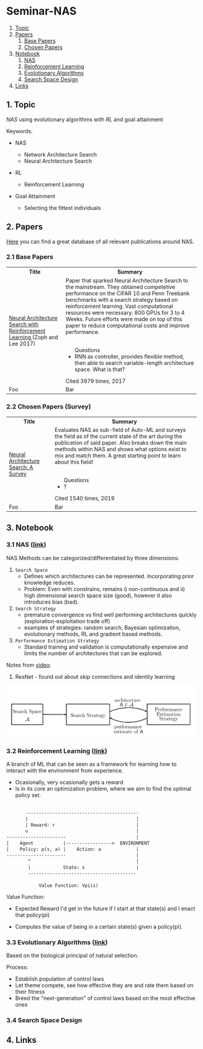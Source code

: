 # Seminar-NAS

1. [Topic](#topic)
2. [Papers](#papers)
    1. [Base Papers](#bp)
    2. [Chosen Papers](#cp)
3. [Notebook](#notebook)
    1. [NAS](#nas)
    2. [Reinforcement Learning](#rl)
    3. [Evolutionary Algorithms](#ea)
    4. [Search Space Design](#ea)
4. [Links](#links)

<a name="topic"/>

## 1. Topic

*NAS* using evolutionary algorithms with *RL* and goal attainment

Keywords:
- NAS
    - Network Architecture Search
    - Neural Architecture Search

- RL
    - Reinforcement Learning

- Goal Attainment
    - Selecting the fittest individuals


<a name="papers"/>

## 2. Papers

[Here](https://ml4aad.org/automl/literature-on-neural-architecture-search/) you can find a great database of all relevant
publications around NAS.

### 2.1 Base Papers
<table>
<tr>
  <th>Title</th>
  <th>Summary</th>
</tr>
<tr>
  <td> <a href="https://arxiv.org/abs/1611.01578">
  Neural Architecture Search with Reinforcement Learning
  </a> (Zoph and Lee 2017) </td>
  <td>
  Paper that sparked Neural Architecture Search to the mainstream. They obtained competetive performance on the
  CIFAR 10 and Penn Treebank benchmarks with a search strategy based on reinforcement learning. Vast computational
  resources were necessary: 800 GPUs for 3 to 4 Weeks. Future efforts were made on top of this paper to reduce computational
  costs and improve performance.

  <br>
  <br>
  <ul>Questions
  <li>
  RNN as controller, provides flexible method, then able to search variable-length architecture space.
  What is that?
  </li>
  </ul>
  Cited 3979 times, 2017
  </td>
</tr>
<tr>
  <td>Foo</td>
  <td>Bar</td>
</tr>
</table>

### 2.2 Chosen Papers (Survey)
<table>
<tr>
  <th>Title</th>
  <th>Summary</th>
</tr>
<tr>
  <td> <a href="https://arxiv.org/abs/1611.01578">
  Neural Architecture Search: A Survey
  </a> </td>
  <td>
  Evaluates NAS as sub-field of Auto-ML and surveys the field as of the current
  state of the art during the publication of said paper. Also breaks down the main
  methods within NAS and shows what options exist to mix and match them. A great starting point
  to learn about this field!

  <br>
  <br>
  <ul>Questions
  <li>
  ?
  </li>
  </ul>
  Cited 1540 times, 2019
  </td>
</tr>
<tr>
  <td>Foo</td>
  <td>Bar</td>
</tr>
</table>


<a name="notebook"/>

## 3. Notebook
### 3.1 NAS ([link](https://www.youtube.com/watch?v=wL-p5cjDG64))
NAS Methods can be categorized/differentiated by three dimensions:
1. `Search Space`
    - Defines which architectures can be represented. Incorporating prior knowledge reduces.
    - Problem: Even with constrains, remains i) non-continuous and ii) high dimensional
    search space size (good), however it also introduces bias (bad).
2. `Search Strategy`
    - premature convergence vs find well performing architectures quickly (exploration-exploitation trade off)
    - examples of strategies: random search, Bayesian optimization, evolutionary methods, RL and gradient based
    methods.
3. `Performance Estimation Strategy`
    - Standard training and validation is computationally expensive and limits
    the number of architectures that can be explored.

Notes from [video](https://www.youtube.com/watch?v=wL-p5cjDG64):
1. ResNet - found out about skip connections and identity learning


![image](.imgs/nas.png)


### 3.2 Reinforcement Learning ([link](https://www.youtube.com/watch?v=0MNVhXEX9to))
A branch of ML that can be seen as a framework for learning how to interact with the environment
from experience.

- Ocasionally, very ocasionally gets a reward
- Is in its core an optimization problem, where we aim to find the optimal policy set.

```

       ------------------------------------------
       |                                        |
       | Reward: r                              |
       v                                        |
----------------------                          |
|    Agent           |----------------->  ENVIRONMENT
|    Policy: p(s, a) |    Action: a             |
----------------------                          |
        ^                                       |
        |            State: s                   |
        ----------------------------------------

            Value Function: Vpi(s)

```
Value Function:
- Expected Reward I'd get in the future if I start at that state(s) and I enact
  that policy(pi)

- Computes the value of being in a certain state(s) given a policy(pi).


### 3.3 Evolutionary Algorithms ([link](https://www.youtube.com/watch?v=CZE86BPDqCI))
Based on the biological principal of natural selection.

Process:
- Establish population of control laws
- Let theme compete, see how effective they are and rate them based on their fitness
- Breed the "next-generation" of control laws based on the most effective ones


### 3.4 Search Space Design

## 4. Links
